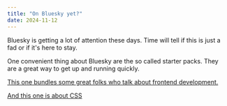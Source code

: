 ```yaml
---
title: "On Bluesky yet?"
date: 2024-11-12
---
```


Bluesky is getting a lot of attention these days. Time will tell if this is just a fad or if it's here to stay.

One convenient thing about Bluesky are the so called starter packs. They are a great way to get up and running quickly.

[This one bundles some great folks who talk about frontend development.](https://go.bsky.app/FfLUXeQ)

[And this one is about CSS](http://go.bsky.app/JQYmgQH)

